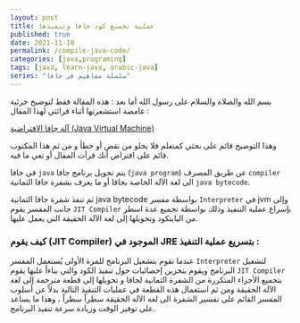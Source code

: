 ```yaml
---
layout: post
title: عملية تجميع كود جافا وتنفيذها
published: true
date: 2021-11-10
permalink: /compile-java-code/
categories: [java,programing]
tags: [java, learn-java, arabic-java]
series: "سلسلة مفاهيم في جافا"
---
```


بسم الله والصلاة والسلام على رسول الله أما بعد :
هذه المقالة فقط لتوضيح جزئية غامضة استشعرتها أثناء قرائتي لهذا المقال :

[آلة جافا الافتراضية (Java Virtual Machine)](https://academy.hsoub.com/programming/java/%D8%A2%D9%84%D8%A9-%D8%AC%D8%A7%D9%81%D8%A7-%D8%A7%D9%84%D8%A7%D9%81%D8%AA%D8%B1%D8%A7%D8%B6%D9%8A%D8%A9-java-virtual-machine-r964/)

وهذا التوضيح قائم على بحثي كمتعلم فلا يخلو من نقص أو خطأ و من ثم هذا المكتوب قائم على افتراض أنك قرأت المقال أو تعي ما فيه.

في جافا `java` يتم تحويل برنامج جافا (`java program`) عن طريق المصرف `compiler` الى لغة الآلة الخاصة بجافا أو ما يعرف بشفرة جافا الثمانية `java bytecode`.

ثم تنفذ شفرة جافا الثمانية java bytecode بواسطة مفسر `Interpreter` في jvm وإلى جانب المفسر يقوم `JIT Compiler`  بإسراع عملية التنفيذ وذلك بواسطة تجميع عدة اسطر من البايتكود وتحويلها إلى لغة الآلة الحقيقة التي يعمل عليها. 

### كيف يقوم (JIT Compiler) الموجود في JRE بتسريع عملية التنفيذ :

عندما تقوم بتشغيل البرنامج للمرة الأولى يُستعمل المفسر `Interpreter` لتشغيل البرنامج ويقوم بتخزين إحصائيات حول تنفيذ الكود والتي بناءاً عليها يقوم `JIT Compiler`  بتجميع الأجزاء المتكررة من الشفرة الثمانية لجافا و تحويلها إلى قطعة مترجمة إلى لغة الآلة الحقيقة ومن ثم  استعمال هذه القطعة في عمليات التنفيذ التالية بدلاً عن أسلوب المفسر القائم على تفسير الشفرة الى لغة الآلة الحقيقة سطراً سطراً ، وهذا ما يساعد على توفير الوقت وزيادة سرعة تنفيذ البرنامج.
